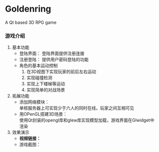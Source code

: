 # Goldenring
A Qt based 3D RPG game
### 游戏介绍
1. 基本功能
   - 登陆界面：   登陆界面提供注册连接
   - 注册登陆：   提供用户密码登陆的功能
   - 角色的基本运动控制
      1. 在3D视图下实现玩家的前后左右运动
      2. 实现碰撞检测
      3. 实现上下楼梯等运动
      4. 实现简单的对战场景
2. 拓展功能
   - 添加网络模块：  
        单核服务器上可实现少于六人的同时在线，玩家之间互相可见
   - 用OPenGL搭建3D场景：  
        使用Qt封装的opengl库和glew库实现模型加载，游戏界面在Glwidget中渲染
3. 效果演示
   - **视频链接：** 
   - 游戏截图：
        
       







 
